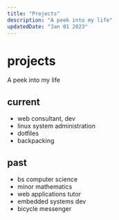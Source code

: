 ```yaml
---
title: "Projects"
description: "A peek into my life"
updatedDate: "Jan 01 2023"
---
```


# projects

A peek into my life

## current

- web consultant, dev
- linux system administration
- dotfiles
- backpacking

## past

- bs computer science
- minor mathematics
- web applications tutor
- embedded systems dev
- bicycle messenger
